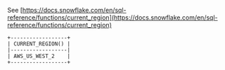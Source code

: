 See [https://docs.snowflake.com/en/sql-reference/functions/current_region](https://docs.snowflake.com/en/sql-reference/functions/current_region)
```
+------------------+
| CURRENT_REGION() |
|------------------|
| AWS_US_WEST_2    |
+------------------+
```
